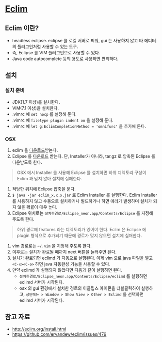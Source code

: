 # [Eclim](http://eclim.org/)

## Eclim 이란?
* headless eclipse. eclipse 를 로컬 서버로 띄워,  gui 는 사용하지 않고 타 에디터의 플러그인처럼 사용할 수 있는 도구.
* 즉, Eclipse 를 VIM 플러그인으로 사용할 수 있다.
* Java code autocomplete 등의 용도로 사용하면 편리하다.

## 설치

### 설치 준비

* JDK(1.7 이상)를 설치한다.
* VIM(7.1 이상)을 설치한다.
* .vimrc 에 `set nocp` 를 설정해 둔다.
* .vimrc 에 `filetype plugin indent on` 을 설정해 둔다.
* .vimrc 에 `let g:EclimCompletionMethod = 'omnifunc'` 을 추가해 둔다.

### OSX

1. eclim 을 [다운로드](http://eclim.org/install.html)받는다.
1. Eclipse 를 [다운로드](https://www.eclipse.org/downloads/) 받는다. 단, Installer가 아니라, tar.gz 로 압축된 Eclipse 를 다운받도록 한다.
> OSX 에서 Installer 를 사용해 Eclipse 를 설치하면 하위 디렉토리 구성이 Eclim 과 맞지 않아 설치에 실패한다.
1. 적당한 위치에 Eclipse 압축을 푼다.
1. `$ java -jar eclim_x.x.x.jar` 로 Eclim Installer 를 실행한다. Eclim Installer 를 사용하지 않고 수동으로 설치하거나 빌드하거나 하면 에러가 발생하며 설치가 되지 않을 확률이 매우 높다.
1. Eclipse 위치로는 `설치한경로/Eclipse_neon.app/Contents/Eclipse` 를 지정해 주도록 한다.
> 하위 경로에 features 라는 디렉토리가 있어야 한다. Eclim 은 Eclipse 에 plugin 형식으로 추가되기 때문에 경로가 맞지 않으면 설치에 실패한다.
1. vim 경로로는 `~/.vim` 을 지정해 주도록 한다.
1. 이후로는 설치가 완료될 때까지 next 버튼을 눌러주면 된다.
1. 설치가 완료되면 eclimd 가 자동으로 실행된다. 이제 vim 으로 java 파일을 열고 `<C-x><C-o>` 하면 java 자동완성 기능을 사용할 수 있다.
1. 만약 eclimd 가 실행되지 않았다면 다음과 같이 실행하면 된다.
    * `설치한경로/Eclipse_neon.app/Contents/Eclipse/eclimd` 를 실행하면 eclimd 서버가 시작된다.
    * osx 의 gui 환경에서 설치한 경로의 이클립스 아이콘을 더블클릭하여 실행하고, `상단메뉴 > Window > Show View > Other > Eclimd` 를 선택하면 eclimd 서버가 시작된다.

## 참고 자료
* http://eclim.org/install.html
* https://github.com/ervandew/eclim/issues/479

